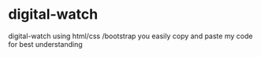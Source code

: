 # digital-watch
digital-watch using html/css /bootstrap you easily copy and paste my code for best understanding
